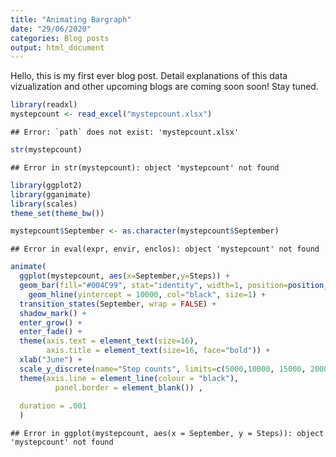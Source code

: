```yaml
---
title: "Animating Bargraph"
date: "29/06/2020"
categories: Blog posts
output: html_document
---
```


<link rel="stylesheet" href="styles.css" type="text/css">

  Hello, this is my first ever blog post. Detail explanations of this data vizualization and other upcoming blogs are coming soon soon! Stay tuned. 
  

```r
library(readxl)
mystepcount <- read_excel("mystepcount.xlsx")
```

```
## Error: `path` does not exist: 'mystepcount.xlsx'
```

```r
str(mystepcount)
```

```
## Error in str(mystepcount): object 'mystepcount' not found
```

```r
library(ggplot2)
library(gganimate)
library(scales)
theme_set(theme_bw())

mystepcount$September <- as.character(mystepcount$September)
```

```
## Error in eval(expr, envir, enclos): object 'mystepcount' not found
```
  


```r
animate(
  ggplot(mystepcount, aes(x=September,y=Steps)) + 
  geom_bar(fill="#004C99", stat="identity", width=1, position=position_dodge()) + 
    geom_hline(yintercept = 10000, col="black", size=1) +
  transition_states(September, wrap = FALSE) +
  shadow_mark() +
  enter_grow() +
  enter_fade() + 
  theme(axis.text = element_text(size=16),
        axis.title = element_text(size=16, face="bold")) + 
  xlab("June") +  
  scale_y_discrete(name="Step counts", limits=c(5000,10000, 15000, 20000, 25000, 30000)) +
  theme(axis.line = element_line(colour = "black"),
          panel.border = element_blank()) ,
  
  duration = .001
  )
```

```
## Error in ggplot(mystepcount, aes(x = September, y = Steps)): object 'mystepcount' not found
```
